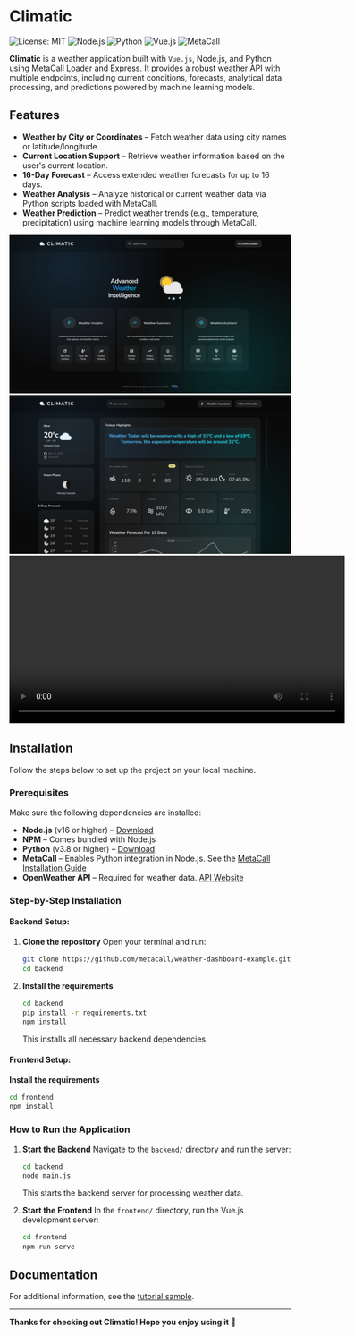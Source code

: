 # Climatic

![License: MIT](https://img.shields.io/badge/License-MIT-green.svg)
![Node.js](https://img.shields.io/badge/Node.js-16%2B-brightgreen)
![Python](https://img.shields.io/badge/Python-3.8%2B-blue)
![Vue.js](https://img.shields.io/badge/Vue.js-3.x-brightgreen)
![MetaCall](https://img.shields.io/badge/Powered%20by-MetaCall-orange)

**Climatic** is a weather application built with `Vue.js`, Node.js, and Python using MetaCall Loader and Express. It provides a robust weather API with multiple endpoints, including current conditions, forecasts, analytical data processing, and predictions powered by machine learning models.

## Features

- **Weather by City or Coordinates** – Fetch weather data using city names or latitude/longitude.
- **Current Location Support** – Retrieve weather information based on the user's current location.
- **16-Day Forecast** – Access extended weather forecasts for up to 16 days.
- **Weather Analysis** – Analyze historical or current weather data via Python scripts loaded with MetaCall.
- **Weather Prediction** – Predict weather trends (e.g., temperature, precipitation) using machine learning models through MetaCall.

![Weather Dashboard](/showcase/climatic.png)
![Weather Dashboard](/showcase/weather-info.png)
<video src="./showcase/show_vid.mp4" controls width="600"></video>

## Installation

Follow the steps below to set up the project on your local machine.

### Prerequisites

Make sure the following dependencies are installed:

- **Node.js** (v16 or higher) – [Download](https://nodejs.org/)
- **NPM** – Comes bundled with Node.js
- **Python** (v3.8 or higher) – [Download](https://www.python.org/)
- **MetaCall** – Enables Python integration in Node.js. See the [MetaCall Installation Guide](https://metacall.io/docs/installation/)
- **OpenWeather API** – Required for weather data. [API Website](https://openweathermap.org/api)

### Step-by-Step Installation

#### Backend Setup:

1. **Clone the repository**
   Open your terminal and run:
   ```bash
   git clone https://github.com/metacall/weather-dashboard-example.git
   cd backend
   ```

2. **Install the requirements**
   ```bash
   cd backend
   pip install -r requirements.txt
   npm install
   ```
   This installs all necessary backend dependencies.

#### Frontend Setup:

**Install the requirements**
```bash
cd frontend
npm install
```

### How to Run the Application

1. **Start the Backend**
   Navigate to the `backend/` directory and run the server:
   ```bash
   cd backend
   node main.js
   ```
   This starts the backend server for processing weather data.

2. **Start the Frontend**
   In the `frontend/` directory, run the Vue.js development server:
   ```bash
   cd frontend
   npm run serve
   ```

## Documentation

For additional information, see the [tutorial sample](./docs/tutorial-sample.md).

---

**Thanks for checking out Climatic! Hope you enjoy using it 🙂**